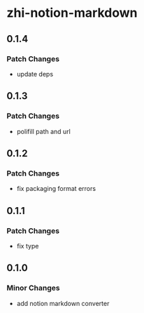 # zhi-notion-markdown

## 0.1.4

### Patch Changes

- update deps

## 0.1.3

### Patch Changes

- polifill path and url

## 0.1.2

### Patch Changes

- fix packaging format errors

## 0.1.1

### Patch Changes

- fix type

## 0.1.0

### Minor Changes

- add notion markdown converter
